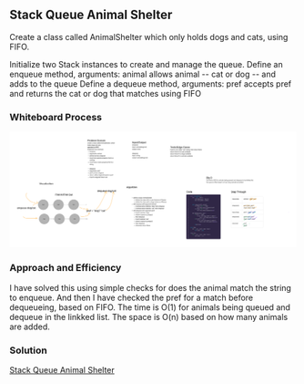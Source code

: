 ## Stack Queue Animal Shelter

Create a class called AnimalShelter which only holds dogs and cats, using FIFO.

Initialize two Stack instances to create and manage the queue.
Define an enqueue method, arguments: animal
allows animal -- cat or dog -- and adds to the queue
Define a dequeue method, arguments: pref
accepts pref and returns the cat or dog that matches using FIFO

### Whiteboard Process

![Stack Queue Animal Shelter](Stack-Queue-Animal-Shelter.jpg)

### Approach and Efficiency

I have solved this using simple checks for does the animal match the string to enqueue.
And then I have checked the pref for a match before dequeueing, based on FIFO.
The time is O(1) for animals being queued and dequeue in the linkked list.
The space is O(n) based on how many animals are added.


### Solution

[Stack Queue Animal Shelter](Stack-Queue-Animal-Shelter.jpg )
